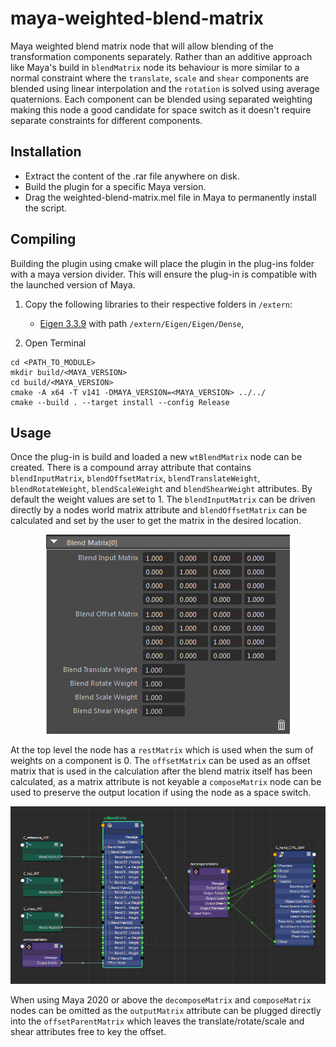 # maya-weighted-blend-matrix
Maya weighted blend matrix node that will allow blending of the transformation
components separately. Rather than an additive approach like Maya's build in
`blendMatrix` node its behaviour is more similar to a normal constraint where 
the `translate`, `scale` and `shear` components are blended using linear 
interpolation and the `rotation` is solved using average quaternions. Each 
component can be blended using separated weighting making this node a good 
candidate for space switch as it doesn't require separate constraints for
different components.

## Installation
* Extract the content of the .rar file anywhere on disk.
* Build the plugin for a specific Maya version.
* Drag the weighted-blend-matrix.mel file in Maya to permanently install the script.

## Compiling
Building the plugin using cmake will place the plugin in the plug-ins folder 
with a maya version divider. This will ensure the plug-in is compatible with 
the launched version of Maya. 

1. Copy the following libraries to their respective folders in `/extern`:
    - [Eigen 3.3.9](https://eigen.tuxfamily.org/) with path `/extern/Eigen/Eigen/Dense`,
 
2. Open Terminal
```
cd <PATH_TO_MODULE>
mkdir build/<MAYA_VERSION>
cd build/<MAYA_VERSION>
cmake -A x64 -T v141 -DMAYA_VERSION=<MAYA_VERSION> ../../
cmake --build . --target install --config Release
```

## Usage
Once the plug-in is build and loaded a new `wtBlendMatrix` node can be 
created. There is a compound array attribute that contains `blendInputMatrix`, 
`blendOffsetMatrix`, `blendTranslateWeight`, `blendRotateWeight`, 
`blendScaleWeight` and `blendShearWeight` attributes. By default the weight 
values are set to 1. The `blendInputMatrix` can be driven directly by a nodes 
world matrix attribute and `blendOffsetMatrix` can be calculated and set by 
the user to get the matrix in the desired location. 

<p align="center"><img src="icons/weighted-blend-matrix-compound-example.png?raw=true"></p>

At the top level the node has a `restMatrix` which is used when the sum of 
weights on a component is 0. The `offsetMatrix` can be used as an offset 
matrix that is used in the calculation after the blend matrix itself has been
calculated, as a matrix attribute is not keyable a `composeMatrix` node can 
be used to preserve the output location if using the node as a space switch.

<p align="center"><img src="icons/weighted-blend-matrix-network-example.png?raw=true"></p>

When using Maya 2020 or above the `decomposeMatrix` and `composeMatrix` nodes 
can be omitted as the `outputMatrix` attribute can be plugged directly into 
the `offsetParentMatrix` which leaves the translate/rotate/scale and shear 
attributes free to key the offset.

